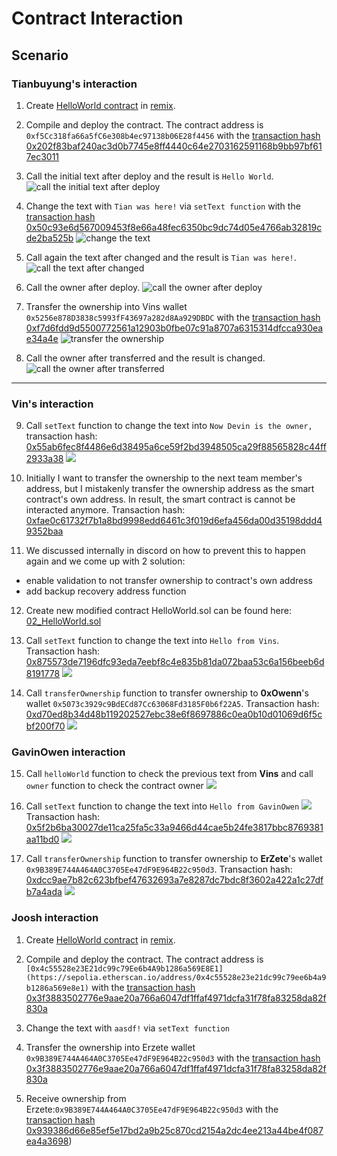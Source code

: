 # Contract Interaction

## Scenario

### Tianbuyung's interaction

1. Create [HelloWorld contract](../contracts/01_HelloWorld.sol) in [remix](https://remix.ethereum.org/).

2. Compile and deploy the contract. The contract address is `0xf5Cc318fa66a5fC6e308b4ec97138b06E28f4456` with the [transaction hash 0x202f83baf240ac3d0b7745e8ff4440c64e2703162591168b9bb97bf617ec3011](https://sepolia.etherscan.io/tx/0x202f83baf240ac3d0b7745e8ff4440c64e2703162591168b9bb97bf617ec3011)

3. Call the initial text after deploy and the result is `Hello World`.
   ![call the initial text after deploy](<Screenshot 2024-08-09 at 13.11.51.png>)

4. Change the text with `Tian was here!` via `setText function` with the [transaction hash 0x50c93e6d567009453f8e66a48fec6350bc9dc74d05e4766ab32819cde2ba525b](https://sepolia.etherscan.io/tx/0x50c93e6d567009453f8e66a48fec6350bc9dc74d05e4766ab32819cde2ba525b)
   ![change the text](<Screenshot 2024-08-09 at 13.17.00.png>)

5. Call again the text after changed and the result is `Tian was here!`.
   ![call the text after changed](<Screenshot 2024-08-09 at 13.18.08.png>)

6. Call the owner after deploy.
   ![call the owner after deploy](<Screenshot 2024-08-09 at 13.13.34.png>)

7. Transfer the ownership into Vins wallet `0x5256e878D3838c5993fF43697a282d8Aa929DBDC` with the [transaction hash 0xf7d6fdd9d5500772561a12903b0fbe07c91a8707a6315314dfcca930eae34a4e](https://sepolia.etherscan.io/tx/0xf7d6fdd9d5500772561a12903b0fbe07c91a8707a6315314dfcca930eae34a4e)
   ![transfer the ownership](<Screenshot 2024-08-09 at 16.58.11.png>)

8. Call the owner after transferred and the result is changed.
   ![call the owner after transferred](<Screenshot 2024-08-09 at 16.59.46.png>)

---

### Vin's interaction

9. Call `setText` function to change the text into `Now Devin is the owner,`
transaction hash: [0x55ab6fec8f4486e6d38495a6ce59f2bd3948505ca29f88565828c44ff2933a38](https://sepolia.etherscan.io/tx/0x55ab6fec8f4486e6d38495a6ce59f2bd3948505ca29f88565828c44ff2933a38) ![](<Screenshot 2024-08-09 at 22.21.29.png>)

10. Initially I want to transfer the ownership to the next team member's address, but I mistakenly transfer the ownership address as the smart contract's own address. In result, the smart contract is cannot be interacted anymore. Transaction hash: [0xfae0c61732f7b1a8bd9998edd6461c3f019d6efa456da00d35198ddd49352baa](https://sepolia.etherscan.io/tx/0xfae0c61732f7b1a8bd9998edd6461c3f019d6efa456da00d35198ddd49352baa)

11. We discussed internally in discord on how to prevent this to happen again and we come up with 2 solution:

- enable validation to not transfer ownership to contract's own address
- add backup recovery address function

12. Create new modified contract HelloWorld.sol can be found here: [02_HelloWorld.sol](../contracts/01_HelloWorld.sol)

13. Call `setText` function to change the text into `Hello from Vins`. Transaction hash: [0x875573de7196dfc93eda7eebf8c4e835b81da072baa53c6a156beeb6d8191778](https://sepolia.etherscan.io/tx/0x875573de7196dfc93eda7eebf8c4e835b81da072baa53c6a156beeb6d8191778) ![](<Screenshot 2024-08-09 at 23.02.01.png>)

14. Call `transferOwnership` function to transfer ownership to **0xOwenn**'s wallet `0x5073c3929c9BdECd87Cc63068Fd3185F0b6f22A5`. Transaction hash: [0xd70ed8b34d48b119202527ebc38e6f8697886c0ea0b10d01069d6f5cbf200f70](https://sepolia.etherscan.io/tx/0xd70ed8b34d48b119202527ebc38e6f8697886c0ea0b10d01069d6f5cbf200f70) ![](<Screenshot 2024-08-09 at 23.06.36.png>)


### GavinOwen interaction

15. Call `helloWorld` function to check the previous text from **Vins** and call `owner` function to check the contract owner ![](<Screenshot 2024-08-10 at 18.36.32.png>)

16. Call `setText` function to change the text into `Hello from GavinOwen` ![](<Screenshot 2024-08-10 at 18.37.26.png>)
    Transaction hash: [0x5f2b6ba30027de11ca25fa5c33a9466d44cae5b24fe3817bbc8769381aa11bd0](https://sepolia.etherscan.io/tx/0x5f2b6ba30027de11ca25fa5c33a9466d44cae5b24fe3817bbc8769381aa11bd0) ![](<Screenshot 2024-08-10 at 19.09.29.png>)

17. Call `transferOwnership` function to transfer ownership to **ErZete**'s wallet `0x9B389E744A464A0C3705Ee47dF9E964B22c950d3`. Transaction hash: [0xdcc9ae7b82c623bfbef47632693a7e8287dc7bdc8f3602a422a1c27dfb7a4ada](https://sepolia.etherscan.io/tx/0xdcc9ae7b82c623bfbef47632693a7e8287dc7bdc8f3602a422a1c27dfb7a4ada) ![](<Screenshot 2024-08-10 at 20.45.53.png>)


### Joosh interaction

1. Create [HelloWorld contract](../contracts/01_HelloWorld.sol) in [remix](https://remix.ethereum.org/).

2. Compile and deploy the contract. The contract address is `[0x4c55528e23E21dc99c79Ee6b4A9b1286a569E8E1](https://sepolia.etherscan.io/address/0x4c55528e23e21dc99c79ee6b4a9b1286a569e8e1)` with the [transaction hash 0x3f3883502776e9aae20a766a6047df1ffaf4971dcfa31f78fa83258da82f830a]([https://sepolia.etherscan.io/tx/0x202f83baf240ac3d0b7745e8ff4440c64e2703162591168b9bb97bf617ec3011](https://sepolia.etherscan.io/address/0x4c55528e23e21dc99c79ee6b4a9b1286a569e8e1))
3. Change the text with `aasdf!` via `setText function`
4. Transfer the ownership into Erzete wallet `0x9B389E744A464A0C3705Ee47dF9E964B22c950d3` with the [transaction hash 0x3f3883502776e9aae20a766a6047df1ffaf4971dcfa31f78fa83258da82f830a]([https://sepolia.etherscan.io/tx/0xf7d6fdd9d5500772561a12903b0fbe07c91a8707a6315314dfcca930eae34a4e](https://sepolia.etherscan.io/tx/0x3f3883502776e9aae20a766a6047df1ffaf4971dcfa31f78fa83258da82f830a))
5. Receive ownership from Erzete:`0x9B389E744A464A0C3705Ee47dF9E964B22c950d3` with the [transaction hash 0x939386d66e85ef5e17bd2a9b25c870cd2154a2dc4ee213a44be4f087ea4a3698](https://sepolia.etherscan.io/address/0x9b389e744a464a0c3705ee47df9e964b22c950d3))

   
